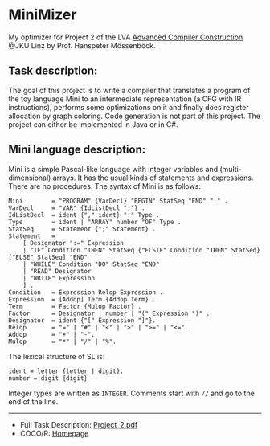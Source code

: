 # MiniMizer
My optimizer for Project 2 of the LVA [Advanced Compiler Construction](https://ssw.jku.at/Teaching/Lectures/ACC/) @JKU Linz by Prof. Hanspeter Mössenböck.


## Task description:
The goal of this project is to write a compiler that translates a program of the toy language Mini
to an intermediate representation (a CFG with IR instructions), performs some optimizations
on it and finally does register allocation by graph coloring. Code generation is not part of this
project. The project can either be implemented in Java or in C#.

## Mini language description:
Mini is a simple Pascal-like language with integer variables and (multi-dimensional) arrays. It
has the usual kinds of statements and expressions. There are no procedures. The syntax of Mini
is as follows:
```
Mini        = "PROGRAM" {VarDecl} "BEGIN" StatSeq "END" "." .
VarDecl     = "VAR" {IdListDecl ";"} .
IdListDecl  = ident {"," ident} ":" Type .
Type        = ident | "ARRAY" number "OF" Type .
StatSeq     = Statement {";" Statement} .
Statement   =
    [ Designator ":=" Expression
    | "IF" Condition "THEN" StatSeq {"ELSIF" Condition "THEN" StatSeq} ["ELSE" StatSeq] "END"
    | "WHILE" Condition "DO" StatSeq "END"
    | "READ" Designator
    | "WRITE" Expression
    ] .
Condition   = Expression Relop Expression .
Expression  = [Addop] Term {Addop Term} .
Term        = Factor {Mulop Factor} .
Factor      = Designator | number | "(" Expression ")" .
Designator  = ident {"[" Expression "]"}.
Relop       = "=" | "#" | "<" | ">" | ">=" | "<=".
Addop       = "+" | "-".
Mulop       = "*" | "/" | "%".
```

The lexical structure of SL is:
```
ident = letter {letter | digit}.
number = digit {digit}
```

Integer types are written as `INTEGER`. Comments start with `//` and go to the end of the line.

---
* Full Task Description: [Project_2.pdf](https://ssw.jku.at/Teaching/Lectures/ACC/Project_2.pdf)
* COCO/R: [Homepage](https://ssw.jku.at/Research/Projects/Coco/)